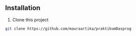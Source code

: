 ## Installation
1. Clone this project
```bash
git clone https://github.com/mauraartika/praktikumDasprog
```
